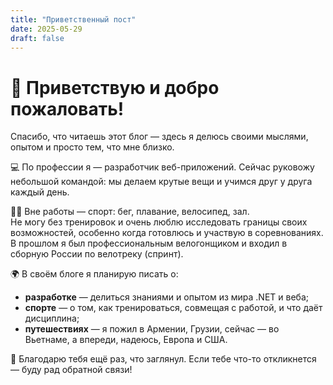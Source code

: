 ```yaml
---
title: "Приветственный пост"
date: 2025-05-29
draft: false
---
```


# 👋 Приветствую и добро пожаловать!

Спасибо, что читаешь этот блог — здесь я делюсь своими мыслями, опытом и просто тем, что мне близко.

💻 По профессии я — разработчик веб-приложений. Сейчас руковожу небольшой командой: мы делаем крутые вещи и учимся друг у друга каждый день.

🏃‍♂️ Вне работы — спорт: бег, плавание, велосипед, зал.  
Не могу без тренировок и очень люблю исследовать границы своих возможностей, особенно когда готовлюсь и участвую в соревнованиях.  
В прошлом я был профессиональным велогонщиком и входил в сборную России по велотреку (спринт).

🌍 В своём блоге я планирую писать о:
- **разработке** — делиться знаниями и опытом из мира .NET и веба;
- **спорте** — о том, как тренироваться, совмещая с работой, и что даёт дисциплина;
- **путешествиях** — я пожил в Армении, Грузии, сейчас — во Вьетнаме, а впереди, надеюсь, Европа и США.

🙏 Благодарю тебя ещё раз, что заглянул. Если тебе что-то откликнется — буду рад обратной связи!
